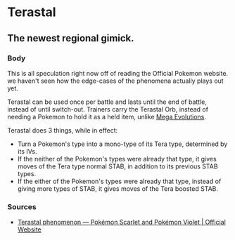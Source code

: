 # Terastal

## The newest regional gimick.

### Body

This is all speculation right now off of reading the Official Pokemon website. we haven't seen how the edge-cases of the phenomena actually plays out yet.

Terastal can be used once per battle and lasts until the end of battle, instead of until switch-out. Trainers carry the Terastal Orb, instead of needing a Pokemon to hold it as a held item, unlike [Mega Evolutions](https://www.serebii.net/pokemon/megaevolution.shtml).

Terastal does 3 things, while in effect:
- Turn a Pokemon's type into a mono-type of its Tera type, determined by its IVs.
- If the neither of the Pokemon's types were already that type, it gives moves of the Tera type normal STAB, in addition to its previous STAB types.
- If the either of the Pokemon's types were already that type, instead of giving more types of STAB, it gives moves of the Tera boosted STAB. 

### Sources
- [Terastal phenomenon — Pokémon Scarlet and Pokémon Violet | Official Website](https://scarletviolet.pokemon.com/en-gb/news/terastal_phenomenon/)
